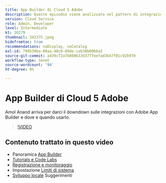 ```yaml
---
title: App Builder di Cloud 5 Adobe
description: Questo episodio viene analizzato nel pattern di integrazione esterna che utilizza Adobe App Builder
version: Cloud Service
role: Admin, Developer
level: Intermediate
kt: 10279
thumbnail: 342375.jpeg
hidefromtoc: true
recommendations: noDisplay, noCatalog
exl-id: 799539ba-00aa-40c0-89de-cab38b0066a3
source-git-commit: a439c72a7b080633d3777eefad3b47f01c92b970
workflow-type: tm+mt
source-wordcount: '94'
ht-degree: 0%

---
```


# App Builder di Cloud 5 Adobe

Amol Anand arriva per darci il downdown sulle integrazioni con Adobe App Builder e dove e quando usarlo.

>[!VIDEO](https://video.tv.adobe.com/v/342375?quality=12&learn=on)

## Contenuto trattato in questo video

+ Panoramica [App Builder](https://developer.adobe.com/app-builder/docs/overview/)
+ [Tutorials e Code Labs](https://developer.adobe.com/app-builder/docs/resources/)
+ [Registrazione e monitoraggio](https://adobedocs.github.io/adobeio-runtime/guides/logging_monitoring.html#retrieving-activations-for-blocking-successful-calls)
+ Impostazione [Limiti di sistema](https://adobedocs.github.io/adobeio-runtime/guides/system_settings.html)
+ [Sviluppo locale](https://developer.adobe.com/app-builder/docs/resources/debugging/) Suggerimenti
